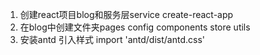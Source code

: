 1. 创建react项目blog和服务层service
   create-react-app
2. 在blog中创建文件夹pages config components store utils
3. 安装antd 引入样式 import 'antd/dist/antd.css'